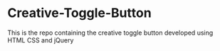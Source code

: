 # Creative-Toggle-Button
This is the repo containing the creative toggle button developed using HTML CSS and jQuery
